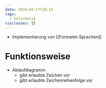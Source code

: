 ```yaml
---
date: 2024-04-17T20:14
tags:
  - Informatik
cssclasses: []
---
```

- Implementierung von [[Formalen Sprachen]]

# Funktionsweise
- Ablaufdiagramm
	- gibt erlaubte Zeichen vor
	- gibt erlaubte Zeichenreihenfolge vor